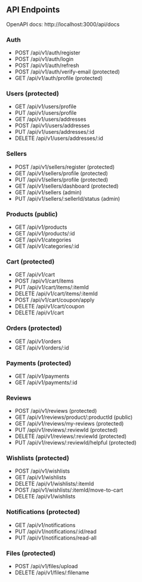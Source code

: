 ## API Endpoints

OpenAPI docs: http://localhost:3000/api/docs

### Auth
- POST /api/v1/auth/register
- POST /api/v1/auth/login
- POST /api/v1/auth/refresh
- POST /api/v1/auth/verify-email (protected)
- GET  /api/v1/auth/profile (protected)

### Users (protected)
- GET /api/v1/users/profile
- PUT /api/v1/users/profile
- GET /api/v1/users/addresses
- POST /api/v1/users/addresses
- PUT /api/v1/users/addresses/:id
- DELETE /api/v1/users/addresses/:id

### Sellers
- POST /api/v1/sellers/register (protected)
- GET  /api/v1/sellers/profile (protected)
- PUT  /api/v1/sellers/profile (protected)
- GET  /api/v1/sellers/dashboard (protected)
- GET  /api/v1/sellers (admin)
- PUT  /api/v1/sellers/:sellerId/status (admin)

### Products (public)
- GET /api/v1/products
- GET /api/v1/products/:id
- GET /api/v1/categories
- GET /api/v1/categories/:id

### Cart (protected)
- GET    /api/v1/cart
- POST   /api/v1/cart/items
- PUT    /api/v1/cart/items/:itemId
- DELETE /api/v1/cart/items/:itemId
- POST   /api/v1/cart/coupon/apply
- DELETE /api/v1/cart/coupon
- DELETE /api/v1/cart

### Orders (protected)
- GET /api/v1/orders
- GET /api/v1/orders/:id

### Payments (protected)
- GET /api/v1/payments
- GET /api/v1/payments/:id

### Reviews
- POST   /api/v1/reviews (protected)
- GET    /api/v1/reviews/product/:productId (public)
- GET    /api/v1/reviews/my-reviews (protected)
- PUT    /api/v1/reviews/:reviewId (protected)
- DELETE /api/v1/reviews/:reviewId (protected)
- PUT    /api/v1/reviews/:reviewId/helpful (protected)

### Wishlists (protected)
- POST   /api/v1/wishlists
- GET    /api/v1/wishlists
- DELETE /api/v1/wishlists/:itemId
- POST   /api/v1/wishlists/:itemId/move-to-cart
- DELETE /api/v1/wishlists

### Notifications (protected)
- GET /api/v1/notifications
- PUT /api/v1/notifications/:id/read
- PUT /api/v1/notifications/read-all

### Files (protected)
- POST   /api/v1/files/upload
- DELETE /api/v1/files/:filename


